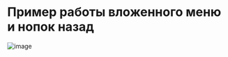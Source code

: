 # Пример работы вложенного меню и нопок назад

![image](https://github.com/user-attachments/assets/a05b2f0c-4a6b-47f9-8a71-00ef6642bdf8)

